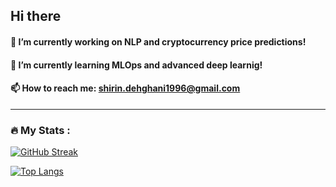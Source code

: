 ## Hi there


#### 🔭 I’m currently working on NLP and cryptocurrency price predictions!
#### 🌱 I’m currently learning MLOps and advanced deep learnig!
#### 📫 How to reach me: shirin.dehghani1996@gmail.com

---
### :fire: My Stats :
[![GitHub Streak](http://github-readme-streak-stats.herokuapp.com?user=ShirinDehghani&theme=dark&background=000000)](https://git.io/streak-stats)

[![Top Langs](https://github-readme-stats.vercel.app/api/top-langs/?username=your-github-username)](https://github.com/anuraghazra/github-readme-stats)
